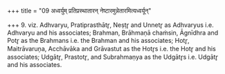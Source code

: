 +++
title = "09 अध्वर्युम् प्रतिप्रस्थातारन् नेष्टारमुन्नेतारमित्यध्वर्यून्"

+++
9. viz. Adhvaryu, Pratiprasthātr̥, Neṣṭr̥ and Unnetr̥ as Adhvaryus i.e. Adhvaryu and his associates; Brahman, Brāhmaṇā chaṁsin, Āgnīdhra and Potr̥ as the Brahmans i.e. the Brahman and his associates; Hotr̥, Maitrāvaruņa, Acchāvāka and Grāvastut as the Hotr̥s i.e. the Hotr̥ and his associates; Udgātr̥, Prastotr̥, and Subrahmaṇya as the Udgātr̥s i.e. Udgātr̥ and his associates.  
